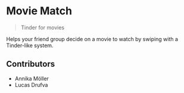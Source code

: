 # Movie Match
> Tinder for movies

Helps your friend group decide on a movie to watch by swiping with a Tinder-like system.

## Contributors
- Annika Möller
- Lucas Drufva
